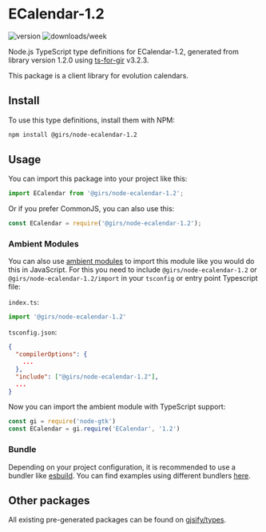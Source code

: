 
# ECalendar-1.2

![version](https://img.shields.io/npm/v/@girs/node-ecalendar-1.2)
![downloads/week](https://img.shields.io/npm/dw/@girs/node-ecalendar-1.2)


Node.js TypeScript type definitions for ECalendar-1.2, generated from library version 1.2.0 using [ts-for-gir](https://github.com/gjsify/ts-for-gir) v3.2.3.

This package is a client library for evolution calendars.

## Install

To use this type definitions, install them with NPM:
```bash
npm install @girs/node-ecalendar-1.2
```

## Usage

You can import this package into your project like this:
```ts
import ECalendar from '@girs/node-ecalendar-1.2';
```

Or if you prefer CommonJS, you can also use this:
```ts
const ECalendar = require('@girs/node-ecalendar-1.2');
```

### Ambient Modules

You can also use [ambient modules](https://github.com/gjsify/ts-for-gir/tree/main/packages/cli#ambient-modules) to import this module like you would do this in JavaScript.
For this you need to include `@girs/node-ecalendar-1.2` or `@girs/node-ecalendar-1.2/import` in your `tsconfig` or entry point Typescript file:

`index.ts`:
```ts
import '@girs/node-ecalendar-1.2'
```

`tsconfig.json`:
```json
{
  "compilerOptions": {
    ...
  },
  "include": ["@girs/node-ecalendar-1.2"],
  ...
}
```

Now you can import the ambient module with TypeScript support: 

```ts
const gi = require('node-gtk')
const ECalendar = gi.require('ECalendar', '1.2')
```


### Bundle

Depending on your project configuration, it is recommended to use a bundler like [esbuild](https://esbuild.github.io/). You can find examples using different bundlers [here](https://github.com/gjsify/ts-for-gir/tree/main/examples).

## Other packages

All existing pre-generated packages can be found on [gjsify/types](https://github.com/gjsify/types).

